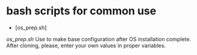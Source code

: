 # bash scripts for common use

* [os_prep.sh]

*os_prep.sh*
Use to make base configuration after OS installation complete. After cloning, please, enter your own values in proper variables.
